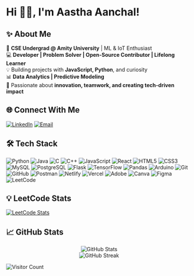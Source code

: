 # Hi 👋🏻, I'm Aastha Aanchal!

## ✨ About Me

🌟 **CSE Undergrad @ Amity University** | ML & IoT Enthusiast  
💻 **Developer | Problem Solver | Open-Source Contributor | Lifelong Learner**  
💡 Building projects with **JavaScript, Python**, and curiosity  
📊 **Data Analytics | Predictive Modeling**  
🤝 Passionate about **innovation, teamwork, and creating tech-driven impact**

## 🌐 Connect With Me

[![LinkedIn](https://img.shields.io/badge/LinkedIn-0A66C2?style=for-the-badge&logo=linkedin&logoColor=white)](https://linkedin.com/in/aastha-aanchal)
[![Email](https://img.shields.io/badge/Email-D14836?style=for-the-badge&logo=gmail&logoColor=white)](mailto:aaastha489@gmail.com)

## 🛠️ Tech Stack

![Python](https://img.shields.io/badge/Python-3776AB?style=for-the-badge&logo=python&logoColor=white)
![Java](https://img.shields.io/badge/Java-ED8B00?style=for-the-badge&logo=java&logoColor=white)
![C](https://img.shields.io/badge/C-00599C?style=for-the-badge&logo=c&logoColor=white)
![C++](https://img.shields.io/badge/C++-00599C?style=for-the-badge&logo=c%2B%2B&logoColor=white)
![JavaScript](https://img.shields.io/badge/JavaScript-F7DF1E?style=for-the-badge&logo=javascript&logoColor=black)
![React](https://img.shields.io/badge/React-20232A?style=for-the-badge&logo=react&logoColor=61DAFB)
![HTML5](https://img.shields.io/badge/HTML5-E34F26?style=for-the-badge&logo=html5&logoColor=white)
![CSS3](https://img.shields.io/badge/CSS3-1572B6?style=for-the-badge&logo=css3&logoColor=white)
![MySQL](https://img.shields.io/badge/MySQL-4479A1?style=for-the-badge&logo=mysql&logoColor=white)
![PostgreSQL](https://img.shields.io/badge/PostgreSQL-336791?style=for-the-badge&logo=postgresql&logoColor=white)
![Flask](https://img.shields.io/badge/Flask-000000?style=for-the-badge&logo=flask&logoColor=white)
![TensorFlow](https://img.shields.io/badge/TensorFlow-FF6F00?style=for-the-badge&logo=tensorflow&logoColor=white)
![Pandas](https://img.shields.io/badge/Pandas-150458?style=for-the-badge&logo=pandas&logoColor=white)
![Arduino](https://img.shields.io/badge/Arduino-00979D?style=for-the-badge&logo=arduino&logoColor=white)
![Git](https://img.shields.io/badge/Git-F05032?style=for-the-badge&logo=git&logoColor=white)
![GitHub](https://img.shields.io/badge/GitHub-181717?style=for-the-badge&logo=github&logoColor=white)
![Postman](https://img.shields.io/badge/Postman-FF6C37?style=for-the-badge&logo=postman&logoColor=white)
![Netlify](https://img.shields.io/badge/Netlify-00C7B7?style=for-the-badge&logo=netlify&logoColor=white)
![Vercel](https://img.shields.io/badge/Vercel-000000?style=for-the-badge&logo=vercel&logoColor=white)
![Adobe](https://img.shields.io/badge/Adobe-FF0000?style=for-the-badge&logo=adobe&logoColor=white)
![Canva](https://img.shields.io/badge/Canva-00C4CC?style=for-the-badge&logo=canva&logoColor=white)
![Figma](https://img.shields.io/badge/Figma-F24E1E?style=for-the-badge&logo=figma&logoColor=white)
![LeetCode](https://img.shields.io/badge/LeetCode-FFA116?style=for-the-badge&logo=leetcode&logoColor=white)


## 💡 LeetCode Stats

[![LeetCode Stats](https://leetcard.jacoblin.cool/MQ0dhSwSzT?theme=dark&font=Source%20Code%20Pro&ext=heatmap)](https://leetcode.com/MQ0dhSwSzT/)

## 📈 GitHub Stats

<p align="center">
  <img src="https://github-readme-stats.vercel.app/api?username=AasthaAanchal&show_icons=true&theme=radical" alt="GitHub Stats" />
  <br/>
  <img src="https://github-readme-streak-stats.herokuapp.com/?user=AasthaAanchal&theme=radical" alt="GitHub Streak" />
</p>

![Visitor Count](https://komarev.com/ghpvc/?username=AasthaAanchal&label=Profile%20views&color=0e75b6&style=flat)





